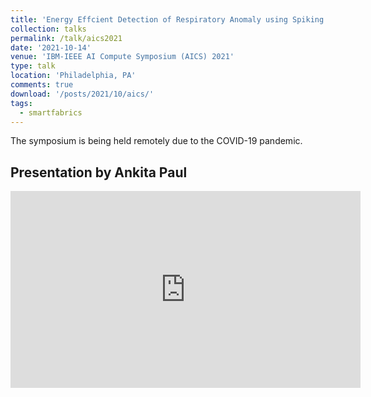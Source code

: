 ```yaml
---
title: 'Energy Effcient Detection of Respiratory Anomaly using Spiking Neural Networks'
collection: talks
permalink: /talk/aics2021
date: '2021-10-14'
venue: 'IBM-IEEE AI Compute Symposium (AICS) 2021'
type: talk
location: 'Philadelphia, PA'
comments: true
download: '/posts/2021/10/aics/'
tags:
  - smartfabrics
---
```


The symposium is being held remotely due to the COVID-19 pandemic.  

## Presentation by Ankita Paul

<iframe width="560" height="315" src="https://www.youtube.com/embed/LqckBzpUVu4" frameborder="0" allow="encrypted-media" allowfullscreen></iframe>